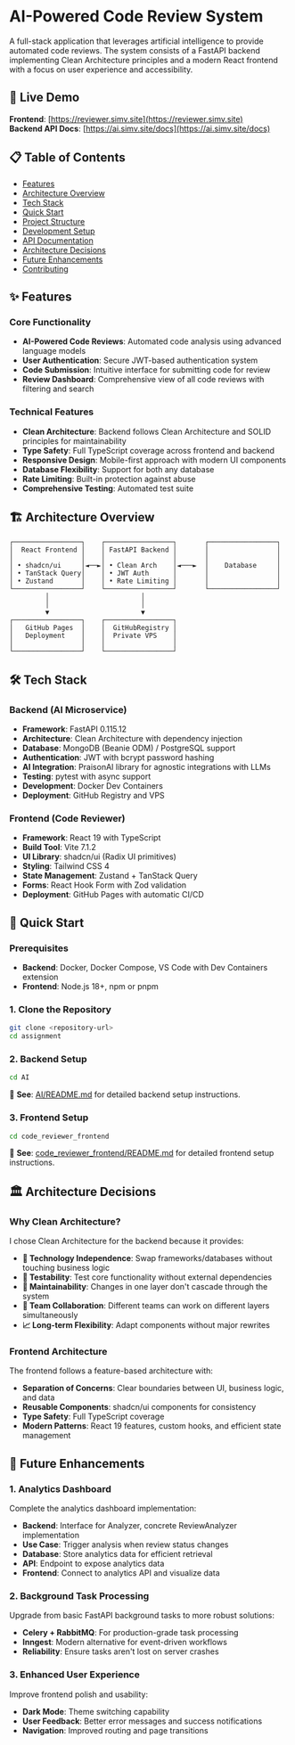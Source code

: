 # AI-Powered Code Review System

A full-stack application that leverages artificial intelligence to provide automated code reviews. The system consists of a FastAPI backend implementing Clean Architecture principles and a modern React frontend with a focus on user experience and accessibility.

## 🚀 Live Demo

**Frontend**: [https://reviewer.simv.site](https://reviewer.simv.site)  
**Backend API Docs**: [https://ai.simv.site/docs](https://ai.simv.site/docs)

## 📋 Table of Contents

- [Features](#-features)
- [Architecture Overview](#-architecture-overview)
- [Tech Stack](#-tech-stack)
- [Quick Start](#-quick-start)
- [Project Structure](#-project-structure)
- [Development Setup](#-development-setup)
- [API Documentation](#-api-documentation)
- [Architecture Decisions](#-architecture-decisions)
- [Future Enhancements](#-future-enhancements)
- [Contributing](#-contributing)

## ✨ Features

### Core Functionality

- **AI-Powered Code Reviews**: Automated code analysis using advanced language models
- **User Authentication**: Secure JWT-based authentication system
- **Code Submission**: Intuitive interface for submitting code for review
- **Review Dashboard**: Comprehensive view of all code reviews with filtering and search

### Technical Features

- **Clean Architecture**: Backend follows Clean Architecture and SOLID principles for maintainability
- **Type Safety**: Full TypeScript coverage across frontend and backend
- **Responsive Design**: Mobile-first approach with modern UI components
- **Database Flexibility**: Support for both any database
- **Rate Limiting**: Built-in protection against abuse
- **Comprehensive Testing**: Automated test suite

## 🏗️ Architecture Overview

```
┌─────────────────┐    ┌─────────────────┐       ┌─────────────────┐
│  React Frontend │    │ FastAPI Backend │       │                 │
│                 │    │                 │       │                 │
│ • shadcn/ui     │◄──►│ • Clean Arch    │◄───►  │    Database     │
│ • TanStack Query│    │ • JWT Auth      │       │                 │
│ • Zustand       │    │ • Rate Limiting │       │                 │
└─────────────────┘    └─────────────────┘       └─────────────────┘
         │                       │
         │                       │
         ▼                       ▼
┌─────────────────┐    ┌─────────────────┐
│   GitHub Pages  │    │  GitHubRegistry │
│   Deployment    │    │  Private VPS    │
│                 │    │                 │
└─────────────────┘    └─────────────────┘
```

## 🛠️ Tech Stack

### Backend (AI Microservice)

- **Framework**: FastAPI 0.115.12
- **Architecture**: Clean Architecture with dependency injection
- **Database**: MongoDB (Beanie ODM) / PostgreSQL support
- **Authentication**: JWT with bcrypt password hashing
- **AI Integration**: PraisonAI library for agnostic integrations with LLMs
- **Testing**: pytest with async support
- **Development**: Docker Dev Containers
- **Deployment**: GitHub Registry and VPS

### Frontend (Code Reviewer)

- **Framework**: React 19 with TypeScript
- **Build Tool**: Vite 7.1.2
- **UI Library**: shadcn/ui (Radix UI primitives)
- **Styling**: Tailwind CSS 4
- **State Management**: Zustand + TanStack Query
- **Forms**: React Hook Form with Zod validation
- **Deployment**: GitHub Pages with automatic CI/CD

## 🚀 Quick Start

### Prerequisites

- **Backend**: Docker, Docker Compose, VS Code with Dev Containers extension
- **Frontend**: Node.js 18+, npm or pnpm

### 1. Clone the Repository

```bash
git clone <repository-url>
cd assignment
```

### 2. Backend Setup

```bash
cd AI
```

📖 **See**: [AI/README.md](./AI/README.md) for detailed backend setup instructions.

### 3. Frontend Setup

```bash
cd code_reviewer_frontend
```

📖 **See**: [code_reviewer_frontend/README.md](./code_reviewer_frontend/README.md) for detailed frontend setup instructions.

## 🏛️ Architecture Decisions

### Why Clean Architecture?

I chose Clean Architecture for the backend because it provides:

- **🔄 Technology Independence**: Swap frameworks/databases without touching business logic
- **🧪 Testability**: Test core functionality without external dependencies
- **🔧 Maintainability**: Changes in one layer don't cascade through the system
- **👥 Team Collaboration**: Different teams can work on different layers simultaneously
- **📈 Long-term Flexibility**: Adapt components without major rewrites

### Frontend Architecture

The frontend follows a feature-based architecture with:

- **Separation of Concerns**: Clear boundaries between UI, business logic, and data
- **Reusable Components**: shadcn/ui components for consistency
- **Type Safety**: Full TypeScript coverage
- **Modern Patterns**: React 19 features, custom hooks, and efficient state management

## 🔮 Future Enhancements

### 1. Analytics Dashboard

Complete the analytics dashboard implementation:

- **Backend**: Interface for Analyzer, concrete ReviewAnalyzer implementation
- **Use Case**: Trigger analysis when review status changes
- **Database**: Store analytics data for efficient retrieval
- **API**: Endpoint to expose analytics data
- **Frontend**: Connect to analytics API and visualize data

### 2. Background Task Processing

Upgrade from basic FastAPI background tasks to more robust solutions:

- **Celery + RabbitMQ**: For production-grade task processing
- **Inngest**: Modern alternative for event-driven workflows
- **Reliability**: Ensure tasks aren't lost on server crashes

### 3. Enhanced User Experience

Improve frontend polish and usability:

- **Dark Mode**: Theme switching capability
- **User Feedback**: Better error messages and success notifications
- **Navigation**: Improved routing and page transitions
